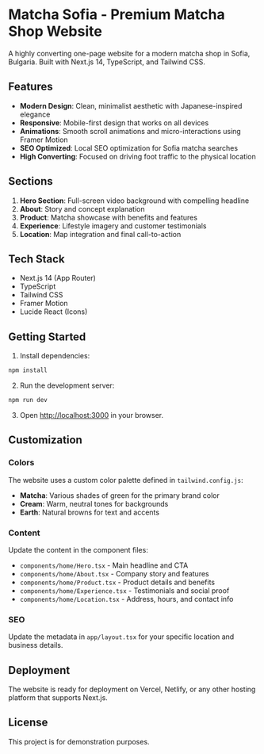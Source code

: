 # Matcha Sofia - Premium Matcha Shop Website

A highly converting one-page website for a modern matcha shop in Sofia, Bulgaria. Built with Next.js 14, TypeScript, and Tailwind CSS.

## Features

- **Modern Design**: Clean, minimalist aesthetic with Japanese-inspired elegance
- **Responsive**: Mobile-first design that works on all devices
- **Animations**: Smooth scroll animations and micro-interactions using Framer Motion
- **SEO Optimized**: Local SEO optimization for Sofia matcha searches
- **High Converting**: Focused on driving foot traffic to the physical location

## Sections

1. **Hero Section**: Full-screen video background with compelling headline
2. **About**: Story and concept explanation
3. **Product**: Matcha showcase with benefits and features
4. **Experience**: Lifestyle imagery and customer testimonials
5. **Location**: Map integration and final call-to-action

## Tech Stack

- Next.js 14 (App Router)
- TypeScript
- Tailwind CSS
- Framer Motion
- Lucide React (Icons)

## Getting Started

1. Install dependencies:
```bash
npm install
```

2. Run the development server:
```bash
npm run dev
```

3. Open [http://localhost:3000](http://localhost:3000) in your browser.

## Customization

### Colors
The website uses a custom color palette defined in `tailwind.config.js`:
- **Matcha**: Various shades of green for the primary brand color
- **Cream**: Warm, neutral tones for backgrounds
- **Earth**: Natural browns for text and accents

### Content
Update the content in the component files:
- `components/home/Hero.tsx` - Main headline and CTA
- `components/home/About.tsx` - Company story and features
- `components/home/Product.tsx` - Product details and benefits
- `components/home/Experience.tsx` - Testimonials and social proof
- `components/home/Location.tsx` - Address, hours, and contact info

### SEO
Update the metadata in `app/layout.tsx` for your specific location and business details.

## Deployment

The website is ready for deployment on Vercel, Netlify, or any other hosting platform that supports Next.js.

## License

This project is for demonstration purposes.



